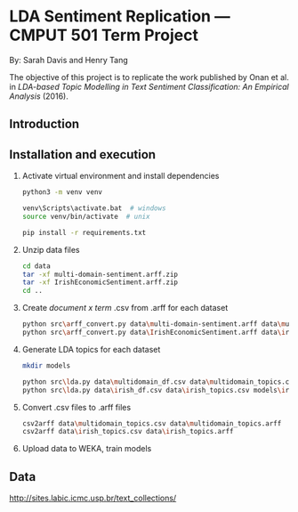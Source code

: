 # LDA Sentiment Replication — CMPUT 501 Term Project
By: Sarah Davis and Henry Tang

The objective of this project is to replicate the work published by Onan et al. in 
*LDA-based Topic Modelling in Text Sentiment Classification: An Empirical Analysis* (2016).

## Introduction


## Installation and execution

1. Activate virtual environment and install dependencies 
	```bash
    python3 -m venv venv
 
    venv\Scripts\activate.bat  # windows
    source venv/bin/activate  # unix
 
    pip install -r requirements.txt
	```
 
2. Unzip data files
	```bash
    cd data
    tar -xf multi-domain-sentiment.arff.zip
    tar -xf IrishEconomicSentiment.arff.zip
    cd ..
	```
 
3. Create *document x term* .csv from .arff for each dataset
	```bash
    python src\arff_convert.py data\multi-domain-sentiment.arff data\multidomain_df.csv
    python src\arff_convert.py data\IrishEconomicSentiment.arff data\irish_df.csv
	```
 
4. Generate LDA topics for each dataset
	```bash
    mkdir models
 
    python src\lda.py data\multidomain_df.csv data\multidomain_topics.csv models\multidomain_model.pkl
    python src\lda.py data\irish_df.csv data\irish_topics.csv models\irish_model.pkl
	```
 
5. Convert .csv files to .arff files
	```bash
    csv2arff data\multidomain_topics.csv data\multidomain_topics.arff
    csv2arff data\irish_topics.csv data\irish_topics.arff
	```

6. Upload data to WEKA, train models

 ## Data
 
 http://sites.labic.icmc.usp.br/text_collections/